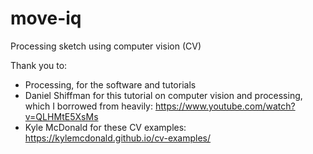 # move-iq
Processing sketch using computer vision (CV) 

Thank you to:
* Processing, for the software and tutorials
* Daniel Shiffman for this tutorial on computer vision and processing, which I borrowed from heavily: https://www.youtube.com/watch?v=QLHMtE5XsMs
* Kyle McDonald for these CV examples: https://kylemcdonald.github.io/cv-examples/
